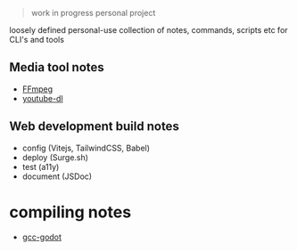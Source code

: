 > work in progress personal project

loosely defined personal-use collection of notes, commands, scripts etc for CLI's and tools

## Media tool notes

- [FFmpeg](ffmpeg.md)
- [youtube-dl](youtube-dl.md)

## Web development build notes

- config (Vitejs, TailwindCSS, Babel)
- deploy (Surge.sh)
- test (a11y)
- document (JSDoc)

# compiling notes

- [gcc-godot](gcc-godot.md)
